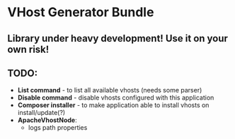 # VHost Generator Bundle

## Library under heavy development! Use it on your own risk!

## TODO:

- **List command** - to list all available vhosts (needs some parser)
- **Disable command** - disable vhosts configured with this application
- **Composer installer** - to make application able to install vhosts on install/update(?)
- **ApacheVhostNode**:
    - logs path properties
    
    
